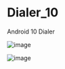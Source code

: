 # Dialer_10

Android 10 Dialer

![image](https://user-images.githubusercontent.com/12981983/184797184-af6ad1bd-4b7e-4e0a-adae-36eff0fa6601.png)

![image](https://user-images.githubusercontent.com/12981983/184797239-958bac3a-5847-47a4-a078-edde5b173746.png)
